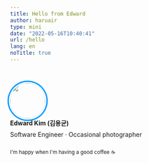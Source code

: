 ```yaml
---
title: Hello from Edward
author: haruair
type: mini
date: "2022-05-16T10:40:41"
url: /hello
lang: en
noTitle: true
---
```


<div class="mini">
<img src="https://pbs.twimg.com/profile_images/1437261659484016643/yFdsUPtX_400x400.jpg" style="width: 80px; border-radius: 100%; box-shadow: 0 0 0px 3px #fff, 0 0 0px 6px #019aff; margin-top: 2rem;" />
<div style="margin-bottom: 1.5rem;">
<strong style="display: block; margin-bottom: 0.5rem;">Edward Kim (김용균)</strong>Software Engineer · Occasional photographer
</div>
<grid cols="3">
  <card-link to="https://github.com/edykim/" inline="true" title="🧑🏻‍💻 GitHub"></card-link>
  <card-link to="https://twitter.com/itsedykim/" inline="true" title="💬 Twitter"></card-link>
  <card-link to="https://edykim.com/" inline="true" title="📝 my website"></card-link>
  <card-link to="https://apps.apple.com/app/id1458639178" inline="true" title="⏲ visual timer"></card-link>
  <card-link to="https://note.edykim.com/" inline="true" title="🗓 free PDF planner"></card-link>
  <card-link to="https://github.com/edykim/edykim.com/issues/new/" inline="true" title="✉️ say hello"></card-link>
  <card-link to="https://edykim.com/ko/" inline="true" title="📝 한국어 웹사이트"></card-link>
  <card-link to="https://twitter.com/haruair/" inline="true" title="💬 한국어 트위터"></card-link>
  <card-link to="https://www.youtube.com/watch?v=AJOVf0DH4x4" inline="true" title='🎵 Miles Davis - "It Never Entered My Mind"'></card-link>
</grid>
<div style="margin: 1rem 0 2rem;"><small>I'm happy when I'm having a good coffee ☕️</small></div>
</div>

<style>@media screen and (max-width: 620px) {.mini, .mini * {text-align: center !important;}}</style>